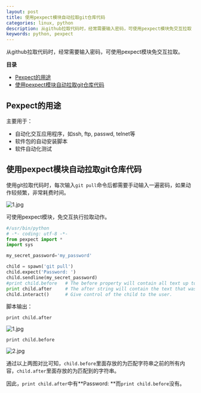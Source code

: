 ```yaml
---
layout: post
title: 使用pexpect模块自动拉取git仓库代码
categories: linux, python
description: 从github拉取代码时，经常需要输入密码，可使用pexpect模块免交互拉取
keywords: python, pexpect
---
```


从github拉取代码时，经常需要输入密码，可使用pexpect模块免交互拉取。

**目录**

<!-- vim-markdown-toc GFM -->

* [Pexpect的用途](#pexpect的用途)
* [使用pexpect模块自动拉取git仓库代码](#使用pexpect模块自动拉取git仓库代码)

<!-- vim-markdown-toc -->

## Pexpect的用途

主要用于：

 - 自动化交互应用程序，如ssh, ftp, passwd, telnet等
 - 软件包的自动安装脚本
 - 软件自动化测试

## 使用pexpect模块自动拉取git仓库代码

使用git拉取代码时，每次输入`git pull`命令后都需要手动输入一遍密码，如果动作较频繁，非常耗费时间。

![1.jpg](https://i.loli.net/2018/05/15/5afaf3329b2b1.jpg)

可使用pexpect模块，免交互执行拉取动作。

```python
#/usr/bin/python
# -*- coding: utf-8 -*-
from pexpect import *
import sys

my_secret_password='my_password'

child = spawn('git pull')
child.expect('Password: ')
child.sendline(my_secret_password)
#print child.before   # The before property will contain all text up to the expected string pattern. 
print child.after     # The after string will contain the text that was matched by the expected pattern. 
child.interact()      # Give control of the child to the user.
```

脚本输出：

`print child.after`

![1.jpg](https://i.loli.net/2018/05/15/5afaf6340dbcf.jpg)

`print child.before`

![2.jpg](https://i.loli.net/2018/05/15/5afaf6923b517.jpg)

通过以上两图对比可知，`child.before`里面存放的为匹配字符串之前的所有内容，`child.after`里面存放的为匹配到的字符串。

因此，`print child.after`中有**Password: **而`print child.before`没有。

